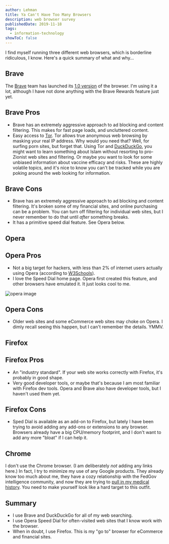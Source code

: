 ```yaml
---
author: Lehman
title: Ya Can't Have Too Many Browsers
description: web browser survey
publishedDate: 2019-11-18
tags:
  - information-technology
showToC: false
---
```


I find myself running three different web browsers, which is borderline ridiculous, I know. Here's a quick summary of what and why...

## Brave

The [Brave](https://brave.com/) team has launched its [1.0 version](https://brave.com/brave-launches-next-generation-browser/) of the browser. I'm using it a lot, although I have not done anything with the Brave Rewards feature just yet.

## Brave Pros

- Brave has an extremely aggressive approach to ad blocking and content filtering. This makes for fast page loads, and uncluttered content.
- Easy access to [Tor](https://www.torproject.org/). Tor allows true anonymous web browsing by masking your real IP address. Why would you need that? Well, for surfing porn sites, but forget that. Using Tor and [DuckDuckGo](https://duckduckgo.com/), you might want to learn something about Islam without resorting to pro-Zionist web sites and filtering. Or maybe you want to look for some unbiased information about vaccine efficacy and risks. These are highly volatile topics, and it's nice to know you can't be tracked while you are poking around the web looking for information.

## Brave Cons

- Brave has an extremely aggressive approach to ad blocking and content filtering. It's broken some of my financial sites, and online purchasing can be a problem. You can turn off filtering for individual web sites, but I never remember to do that until _after_ something breaks.
- It has a primitive speed dial feature. See Opera below.

## Opera

## Opera Pros

- Not a big target for hackers, with less than 2% of internet users actually using Opera (according to [W3Schools](https://www.w3schools.com/browsers/default.asp)).
- I love the Speed Dial home page. Opera first created this feature, and other browsers have emulated it. It just looks cool to me.

![opera image](@/assets/images/posts/Opera-Speed-Dial-1024x837.jpg)

## Opera Cons

- Older web sites and some eCommerce web sites may choke on Opera. I dimly recall seeing this happen, but I can't remember the details. YMMV.

## Firefox

## Firefox Pros

- An "industry standard". If your web site works correctly with Firefox, it's probably in good shape.
- Very good developer tools, or maybe that's because I am most familiar with Firefox dev tools. Opera and Brave also have developer tools, but I haven't used them yet.

## Firefox Cons

- Sped Dial is available as an add-on to Firefox, but lately I have been trying to avoid adding any add-ons or extensions to any browser. Browsers already have a big CPU/memory footprint, and I don't want to add any more "bloat" if I can help it.

## Chrome

I don't use the Chrome browser. (I am deliberately _not_ adding any links here.) In fact, I try to minimize my use of any Google products. They already know too much about me, they have a cozy relationship with the FedGov intelligence community, and now they are trying to [pull in my medical history](https://www.cbsnews.com/news/googles-project-nightingale-faces-government-inquiry-over-patient-privacy/). You need to make yourself look like a hard target to this outfit.

## Summary

- I use Brave and DuckDuckGo for all of my web searching.
- I use Opera Speed Dial for often-visited web sites that I know work with the browser.
- When in doubt, I use Firefox. This is my "go to" browser for eCommerce and financial sites.
